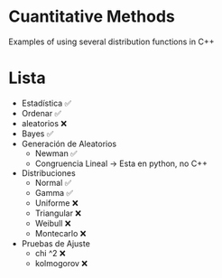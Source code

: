 # Cuantitative Methods
Examples of using several distribution functions in C++

# Lista
* Estadística                   ✅
* Ordenar                       ✅
* aleatorios                    ❌
* Bayes                         ✅
* Generación de Aleatorios
  * Newman                      ✅
  * Congruencia Lineal          -> Esta en python, no C++
* Distribuciones
  * Normal                      ✅
  * Gamma                       ✅
  * Uniforme                    ❌
  * Triangular                  ❌
  * Weibull                     ❌
  * Montecarlo                  ❌
* Pruebas de Ajuste
  * chi ^2                      ❌
  * kolmogorov                  ❌
